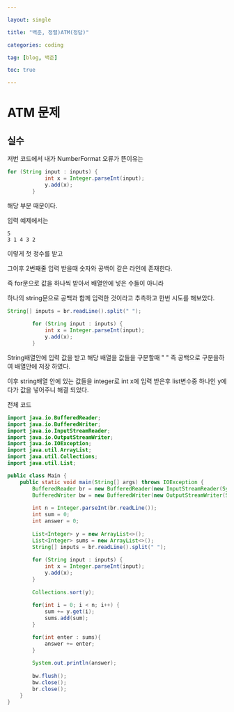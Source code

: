 ```yaml
---

layout: single

title: "백준, 정렬)ATM(정답)"

categories: coding

tag: [blog, 백준]

toc: true

---
```


# ATM 문제

## 실수

저번 코드에서 내가 NumberFormat 오류가 뜬이유는 

```java
for (String input : inputs) {
            int x = Integer.parseInt(input);
            y.add(x);
        }
```

해당 부분 때문이다.

입력 예제에서는

```
5
3 1 4 3 2
```

이렇게 첫 정수를 받고

그이후 2번째줄 입력 받을때 숫자와 공백이 같은 라인에 존재한다. 

즉 for문으로 값을 하나씩 받아서 배열안에 넣은 수들이 아니라

하나의 string문으로 공백과 함께 입력한 것이라고 추측하고 한번 시도를 해보았다.

```java
String[] inputs = br.readLine().split(" ");
        
        for (String input : inputs) {
            int x = Integer.parseInt(input);
            y.add(x);
        }
```



String배열안에 입력 값을 받고 해당 배열을 값들을 구분할때 " " 즉 공백으로 구분을하여 배열안에 저장 하였다.



이후 string배열 안에 있는 값들을 integer로 int x에 입력 받은후 list변수중 하나인 y에다가 값을 넣어주니 해결 되었다.



전체 코드

```java
import java.io.BufferedReader;
import java.io.BufferedWriter;
import java.io.InputStreamReader;
import java.io.OutputStreamWriter;
import java.io.IOException;
import java.util.ArrayList;
import java.util.Collections;
import java.util.List;

public class Main {
    public static void main(String[] args) throws IOException {
        BufferedReader br = new BufferedReader(new InputStreamReader(System.in));
        BufferedWriter bw = new BufferedWriter(new OutputStreamWriter(System.out));
        
        int n = Integer.parseInt(br.readLine());
        int sum = 0;
        int answer = 0;
        
        List<Integer> y = new ArrayList<>();
        List<Integer> sums = new ArrayList<>();
        String[] inputs = br.readLine().split(" ");
        
        for (String input : inputs) {
            int x = Integer.parseInt(input);
            y.add(x);
        }
        
        Collections.sort(y);
        
        for(int i = 0; i < n; i++) {
            sum += y.get(i);
            sums.add(sum);
        }

        for(int enter : sums){
            answer += enter;
        }
        
        System.out.println(answer);
        
        bw.flush();
        bw.close();
        br.close();
    }
}

```

